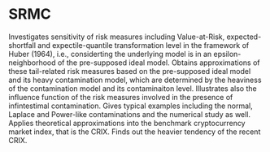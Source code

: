 # SRMC
Investigates sensitivity of risk measures including Value-at-Risk, expected-shortfall and expectile-quantile transformation level  in the framework of Huber (1964), i.e., considerting the underlying model is in an epsilon-neighborhood  of the pre-supposed ideal model. Obtains approximations of these tail-related risk measures based on the pre-supposed ideal model and its heavy contamination model, which are determined by the heaviness of the contamination model and its contaminaiton level. Illustrates also the influence function of the risk measures involved in the presence of infintestimal contamination. Gives typical examples including the normal, Laplace and Power-like contaminations and the numerical study as well. Applies theoretical approximations into the benchmark cryptocurrency market index, that is the CRIX. Finds out the heavier tendency of the recent CRIX.
